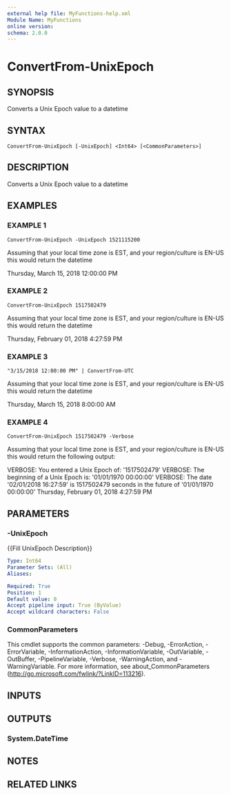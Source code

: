 ```yaml
---
external help file: MyFunctions-help.xml
Module Name: MyFunctions
online version:
schema: 2.0.0
---
```


# ConvertFrom-UnixEpoch

## SYNOPSIS
Converts a Unix Epoch value to a datetime

## SYNTAX

```
ConvertFrom-UnixEpoch [-UnixEpoch] <Int64> [<CommonParameters>]
```

## DESCRIPTION
Converts a Unix Epoch value to a datetime

## EXAMPLES

### EXAMPLE 1
```
ConvertFrom-UnixEpoch -UnixEpoch 1521115200
```

Assuming that your local time zone is EST, and your region/culture is EN-US this would return the datetime

Thursday, March 15, 2018 12:00:00 PM

### EXAMPLE 2
```
ConvertFrom-UnixEpoch 1517502479
```

Assuming that your local time zone is EST, and your region/culture is EN-US this would return the datetime

Thursday, February 01, 2018 4:27:59 PM

### EXAMPLE 3
```
"3/15/2018 12:00:00 PM" | ConvertFrom-UTC
```

Assuming that your local time zone is EST, and your region/culture is EN-US this would return the datetime

Thursday, March 15, 2018 8:00:00 AM

### EXAMPLE 4
```
ConvertFrom-UnixEpoch 1517502479 -Verbose
```

Assuming that your local time zone is EST, and your region/culture is EN-US this would return the following output:

VERBOSE: You entered a Unix Epoch of:  '1517502479'
VERBOSE: The beginning of a Unix Epoch is: '01/01/1970 00:00:00'
VERBOSE: The date '02/01/2018 16:27:59' is 1517502479 seconds in the future of '01/01/1970 00:00:00'
Thursday, February 01, 2018 4:27:59 PM

## PARAMETERS

### -UnixEpoch
{{Fill UnixEpoch Description}}

```yaml
Type: Int64
Parameter Sets: (All)
Aliases:

Required: True
Position: 1
Default value: 0
Accept pipeline input: True (ByValue)
Accept wildcard characters: False
```

### CommonParameters
This cmdlet supports the common parameters: -Debug, -ErrorAction, -ErrorVariable, -InformationAction, -InformationVariable, -OutVariable, -OutBuffer, -PipelineVariable, -Verbose, -WarningAction, and -WarningVariable.
For more information, see about_CommonParameters (http://go.microsoft.com/fwlink/?LinkID=113216).

## INPUTS

## OUTPUTS

### System.DateTime

## NOTES

## RELATED LINKS

